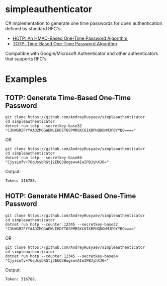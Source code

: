 ﻿# simpleauthenticator
C# implementation to generate one time passwords for open authentication defined by standard RFC's:
* [HOTP: An HMAC-Based One-Time Password Algorithm](https://www.rfc-editor.org/rfc/rfc4226),
* [TOTP: Time-Based One-Time Password Algorithm](https://www.rfc-editor.org/rfc/rfc6238)

Compatible with Google/Microsoft Authenticator and other authenticators that supports RFC's.

# Examples

## TOTP: Generate Time-Based One-Time Password
```shell
git clone https://github.com/AndreyRusyaev/simpleauthenticator
cd simpleauthenticator
dotnet run totp --secretkey-base32 "C3UWGR2FYYAADZMGGWEWLEHDET6SPMRSKC6IXBPHQDONMJFOYYBQ===="
```

OR

```shell
git clone https://github.com/AndreyRusyaev/simpleauthenticator
cd simpleauthenticator
dotnet run totp --secretkey-base64 "CjysLofv+76qUsybRGtj2EbQ3BugswvAIwIPBJyhXJ0="
```

Output:
```shell
Token: 316788.
```

## HOTP: Generate HMAC-Based One-Time Password

```shell
git clone https://github.com/AndreyRusyaev/simpleauthenticator
cd simpleauthenticator
dotnet run hotp --counter 12345 --secretkey-base32 "C3UWGR2FYYAADZMGGWEWLEHDET6SPMRSKC6IXBPHQDONMJFOYYBQ===="
```

OR

```shell
git clone https://github.com/AndreyRusyaev/simpleauthenticator
cd simpleauthenticator
dotnet run hotp --counter 12345 --secretkey-base64 "CjysLofv+76qUsybRGtj2EbQ3BugswvAIwIPBJyhXJ0="
```

Output:
```shell
Token: 316788.
```

